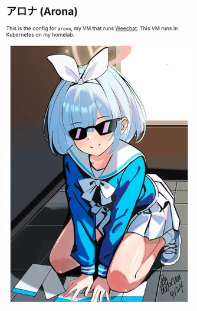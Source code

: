 # アロナ (Arona)

This is the config for `arona`, my VM that runs [Weechat](https://weechat.org/). This VM runs in Kubernetes on my homelab.

![An anime styled woman with light blue hair in a pixie cut and a white headband](./arona.webp)
